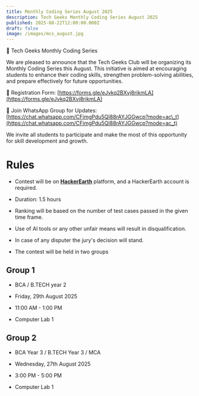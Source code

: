 ```yaml
---
title: Monthly Coding Series August 2025
description: Tech Geeks Monthly Coding Series August 2025
published: 2025-08-22T12:00:00.000Z
draft: false
image: /images/mcs_august.jpg
---
```

📢 Tech Geeks Monthly Coding Series

We are pleased to announce that the Tech Geeks Club will be organizing its Monthly Coding Series this August. This initiative is aimed at encouraging students to enhance their coding skills, strengthen problem-solving abilities, and prepare effectively for future opportunities.

🔗 Registration Form: [https://forms.gle/eJvkq2BXvj8rikmLA](https://forms.gle/eJvkq2BXvj8rikmLA)

📲 Join WhatsApp Group for Updates: [https://chat.whatsapp.com/CFimgPdu5QI88rAYJGGwcp?mode=ac\_t](https://chat.whatsapp.com/CFimgPdu5QI88rAYJGGwcp?mode=ac_t)

We invite all students to participate and make the most of this opportunity for skill development and growth.

# Rules

*   Contest will be on [**HackerEarth**](https://www.hackerearth.com/) platform, and a HackerEarth account is required.
    
*   Duration: 1.5 hours
    
*   Ranking will be based on the number of test cases passed in the given time frame.
    
*   Use of AI tools or any other unfair means will result in disqualification.
    
*   In case of any disputer the jury's decision will stand.
    
*   The contest will be held in two groups
    

## Group 1

*   BCA / B.TECH year 2
    
*   Friday, 29th August 2025
    
*   11:00 AM - 1:00 PM
    
*   Computer Lab 1
    

## Group 2

*   BCA Year 3 / B.TECH Year 3 / MCA
    
*   Wednesday, 27th August 2025
    
*   3:00 PM - 5:00 PM
    
*   Computer Lab 1